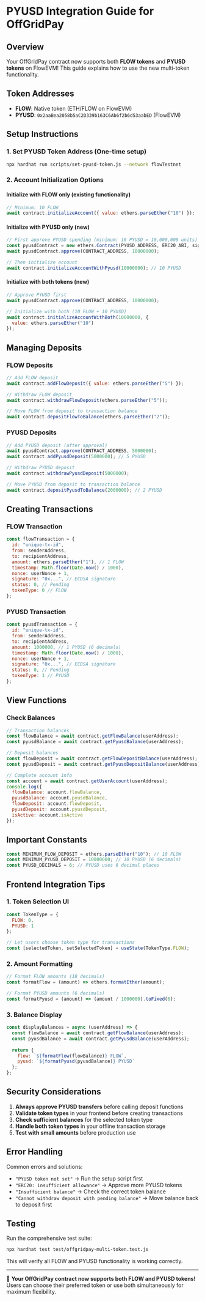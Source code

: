 # PYUSD Integration Guide for OffGridPay

## Overview
Your OffGridPay contract now supports both **FLOW tokens** and **PYUSD tokens** on FlowEVM! This guide explains how to use the new multi-token functionality.

## Token Addresses
- **FLOW**: Native token (ETH/FLOW on FlowEVM)
- **PYUSD**: `0x2aaBea2058b5aC2D339b163C6Ab6f2b6d53aabED` (FlowEVM)

## Setup Instructions

### 1. Set PYUSD Token Address (One-time setup)
```bash
npx hardhat run scripts/set-pyusd-token.js --network flowTestnet
```

### 2. Account Initialization Options

#### Initialize with FLOW only (existing functionality)
```javascript
// Minimum: 10 FLOW
await contract.initializeAccount({ value: ethers.parseEther("10") });
```

#### Initialize with PYUSD only (new)
```javascript
// First approve PYUSD spending (minimum: 10 PYUSD = 10,000,000 units)
const pyusdContract = new ethers.Contract(PYUSD_ADDRESS, ERC20_ABI, signer);
await pyusdContract.approve(CONTRACT_ADDRESS, 10000000);

// Then initialize account
await contract.initializeAccountWithPyusd(10000000); // 10 PYUSD
```

#### Initialize with both tokens (new)
```javascript
// Approve PYUSD first
await pyusdContract.approve(CONTRACT_ADDRESS, 10000000);

// Initialize with both (10 FLOW + 10 PYUSD)
await contract.initializeAccountWithBoth(10000000, { 
  value: ethers.parseEther("10") 
});
```

## Managing Deposits

### FLOW Deposits
```javascript
// Add FLOW deposit
await contract.addFlowDeposit({ value: ethers.parseEther("5") });

// Withdraw FLOW deposit
await contract.withdrawFlowDeposit(ethers.parseEther("5"));

// Move FLOW from deposit to transaction balance
await contract.depositFlowToBalance(ethers.parseEther("2"));
```

### PYUSD Deposits
```javascript
// Add PYUSD deposit (after approval)
await pyusdContract.approve(CONTRACT_ADDRESS, 5000000);
await contract.addPyusdDeposit(5000000); // 5 PYUSD

// Withdraw PYUSD deposit
await contract.withdrawPyusdDeposit(5000000);

// Move PYUSD from deposit to transaction balance
await contract.depositPyusdToBalance(2000000); // 2 PYUSD
```

## Creating Transactions

### FLOW Transaction
```javascript
const flowTransaction = {
  id: "unique-tx-id",
  from: senderAddress,
  to: recipientAddress,
  amount: ethers.parseEther("1"), // 1 FLOW
  timestamp: Math.floor(Date.now() / 1000),
  nonce: userNonce + 1,
  signature: "0x...", // ECDSA signature
  status: 0, // Pending
  tokenType: 0 // FLOW
};
```

### PYUSD Transaction
```javascript
const pyusdTransaction = {
  id: "unique-tx-id",
  from: senderAddress,
  to: recipientAddress,
  amount: 1000000, // 1 PYUSD (6 decimals)
  timestamp: Math.floor(Date.now() / 1000),
  nonce: userNonce + 1,
  signature: "0x...", // ECDSA signature
  status: 0, // Pending
  tokenType: 1 // PYUSD
};
```

## View Functions

### Check Balances
```javascript
// Transaction balances
const flowBalance = await contract.getFlowBalance(userAddress);
const pyusdBalance = await contract.getPyusdBalance(userAddress);

// Deposit balances
const flowDeposit = await contract.getFlowDepositBalance(userAddress);
const pyusdDeposit = await contract.getPyusdDepositBalance(userAddress);

// Complete account info
const account = await contract.getUserAccount(userAddress);
console.log({
  flowBalance: account.flowBalance,
  pyusdBalance: account.pyusdBalance,
  flowDeposit: account.flowDeposit,
  pyusdDeposit: account.pyusdDeposit,
  isActive: account.isActive
});
```

## Important Constants
```javascript
const MINIMUM_FLOW_DEPOSIT = ethers.parseEther("10"); // 10 FLOW
const MINIMUM_PYUSD_DEPOSIT = 10000000; // 10 PYUSD (6 decimals)
const PYUSD_DECIMALS = 6; // PYUSD uses 6 decimal places
```

## Frontend Integration Tips

### 1. Token Selection UI
```javascript
const TokenType = {
  FLOW: 0,
  PYUSD: 1
};

// Let users choose token type for transactions
const [selectedToken, setSelectedToken] = useState(TokenType.FLOW);
```

### 2. Amount Formatting
```javascript
// Format FLOW amounts (18 decimals)
const formatFlow = (amount) => ethers.formatEther(amount);

// Format PYUSD amounts (6 decimals)
const formatPyusd = (amount) => (amount / 1000000).toFixed(6);
```

### 3. Balance Display
```javascript
const displayBalances = async (userAddress) => {
  const flowBalance = await contract.getFlowBalance(userAddress);
  const pyusdBalance = await contract.getPyusdBalance(userAddress);
  
  return {
    flow: `${formatFlow(flowBalance)} FLOW`,
    pyusd: `${formatPyusd(pyusdBalance)} PYUSD`
  };
};
```

## Security Considerations

1. **Always approve PYUSD transfers** before calling deposit functions
2. **Validate token types** in your frontend before creating transactions
3. **Check sufficient balances** for the selected token type
4. **Handle both token types** in your offline transaction storage
5. **Test with small amounts** before production use

## Error Handling

Common errors and solutions:
- `"PYUSD token not set"` → Run the setup script first
- `"ERC20: insufficient allowance"` → Approve more PYUSD tokens
- `"Insufficient balance"` → Check the correct token balance
- `"Cannot withdraw deposit with pending balance"` → Move balance back to deposit first

## Testing

Run the comprehensive test suite:
```bash
npx hardhat test test/offgridpay-multi-token.test.js
```

This will verify all FLOW and PYUSD functionality is working correctly.

---

🎉 **Your OffGridPay contract now supports both FLOW and PYUSD tokens!** Users can choose their preferred token or use both simultaneously for maximum flexibility.
